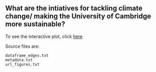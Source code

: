 ## What are the intiatives for tackling climate change/ making the University of Cambridge more sustainable?

<!--- ![graph of initiatives for sustainibility and climate action at the university of cambridge](figures/Cambridge_initiatives_climate_and_sustainability.png) --->

To see the interactive plot, click [here](https://lm687.github.io/sustainable_uni_of_cam/html_files.html)

Source files are:

```
dataframe_edges.txt 
metadata.txt
url_figures.txt
```
